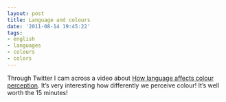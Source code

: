 ```yaml
---
layout: post
title: Language and colours
date: '2011-08-14 19:45:22'
tags:
- english
- languages
- colours
- colors
---
```



Through Twitter I cam across a video about [How language affects colour perception](http://boingboing.net/2011/08/12/how-language-affects-color-perception.html). It’s very interesting how differently we perceive colour! It’s well worth the 15 minutes!


